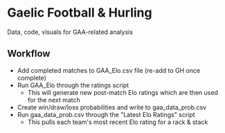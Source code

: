 # Gaelic Football & Hurling
Data, code, visuals for GAA-related analysis

## Workflow
- Add completed matches to GAA_Elo.csv file (re-add to GH once complete)
- Run GAA_Elo through the ratings script
  - This will generate new post-match Elo ratings which are then used for the next match
- Create win/draw/loss probabilities and write to gaa_data_prob.csv
- Run gaa_data_prob.csv through the "Latest Elo Ratings" script
  - This pulls each team's most recent Elo rating for a rack & stack

